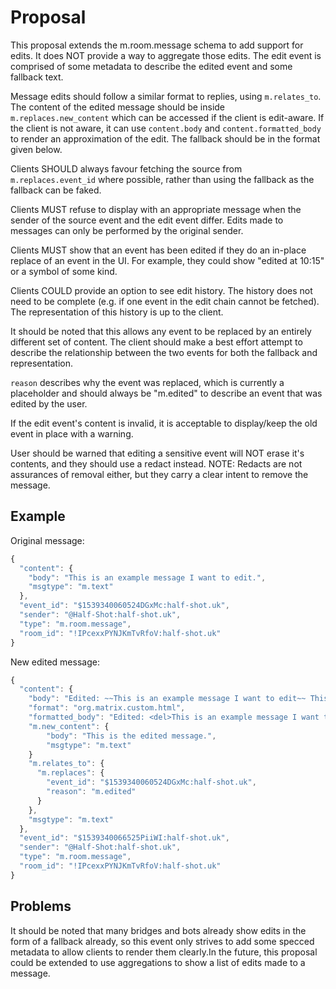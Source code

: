 Proposal
========

This proposal extends the m.room.message schema to add support for edits. It does NOT
provide a way to aggregate those edits. The edit event is comprised of some metadata
to describe the edited event and some fallback text.

Message edits should follow a similar format to replies, using  `m.relates_to`.
The content of the edited message should be inside `m.replaces.new_content` which can
be accessed if the client is edit-aware. If the client is not aware, it can use `content.body`
and `content.formatted_body` to render an approximation of the edit. The fallback should be
in the format given below.

Clients SHOULD always favour fetching the source from `m.replaces.event_id` where possible,
rather than using the fallback as the fallback can be faked.

Clients MUST refuse to display with an appropriate message when the sender of the source event
and the edit event differ. Edits made to messages can only be performed by the original sender.

Clients MUST show that an event has been edited if they do an in-place replace of an event in the UI.
For example, they could show "edited at 10:15" or a symbol of some kind.

Clients COULD provide an option to see edit history. The history does not need
to be complete (e.g. if one event in the edit chain cannot be fetched). The representation of this
history is up to the client.

It should be noted that this allows any event to be replaced by an entirely different set of content.
The client should make a best effort attempt to describe the relationship between the two events for
both the fallback and representation.

``reason`` describes why the event was replaced, which is currently a placeholder
and should always be "m.edited" to describe an event that was edited by the user.

If the edit event's content is invalid, it is acceptable to display/keep the old event in place with a warning.

User should be warned that editing a sensitive event will NOT erase it's contents, and they should use a redact instead.
NOTE: Redacts are not assurances of removal either, but they carry a clear intent to remove the message.

Example
-------

Original message:
```javascript
{
  "content": {
    "body": "This is an example message I want to edit.",
    "msgtype": "m.text"
  },
  "event_id": "$1539340060524DGxMc:half-shot.uk",
  "sender": "@Half-Shot:half-shot.uk",
  "type": "m.room.message",
  "room_id": "!IPcexxPYNJKmTvRfoV:half-shot.uk"
}
```

New edited message:
```javascript
{
  "content": {
    "body": "Edited: ~~This is an example message I want to edit~~ This is the edited message",
    "format": "org.matrix.custom.html",
    "formatted_body": "Edited: <del>This is an example message I want to edit</del> This is the edited message",
    "m.new_content": {
        "body": "This is the edited message.",
        "msgtype": "m.text"
    }
    "m.relates_to": {
      "m.replaces": {
        "event_id": "$1539340060524DGxMc:half-shot.uk",
        "reason": "m.edited"
      }
    },
    "msgtype": "m.text"
  },
  "event_id": "$1539340066525PiiWI:half-shot.uk",
  "sender": "@Half-Shot:half-shot.uk",
  "type": "m.room.message",
  "room_id": "!IPcexxPYNJKmTvRfoV:half-shot.uk"
}
```

Problems
--------

It should be noted that many bridges and bots already show edits in the form of a
fallback already, so this event only strives to add some specced metadata to allow
clients to render them clearly.In the future, this proposal could be extended to
use aggregations to show a list of edits made to a message.
